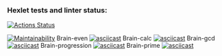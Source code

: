 ### Hexlet tests and linter status:
[![Actions Status](https://github.com/Gamabyta24/python-project-49/actions/workflows/hexlet-check.yml/badge.svg)](https://github.com/Gamabyta24/python-project-49/actions)

[![Maintainability](https://api.codeclimate.com/v1/badges/b0d62e5024f10bc85e42/maintainability)](https://codeclimate.com/github/Gamabyta24/python-project-49/maintainability)
Brain-even
[![asciicast](https://asciinema.org/a/SBSaIghLp1ctMN7xAMOoWPR3T.svg)](https://asciinema.org/a/SBSaIghLp1ctMN7xAMOoWPR3T)
Brain-calc
[![asciicast](https://asciinema.org/a/xpNHqtweHfKoHAsNLanINIsv8.svg)](https://asciinema.org/a/xpNHqtweHfKoHAsNLanINIsv8)
Brain-gcd
[![asciicast](https://asciinema.org/a/jBCmO9wmETDBIL7tYIUB2BiCy.svg)](https://asciinema.org/a/jBCmO9wmETDBIL7tYIUB2BiCy)
Brain-progression
[![asciicast](https://asciinema.org/a/I6yb5hiuvYD26gamhkgDuNATf.svg)](https://asciinema.org/a/I6yb5hiuvYD26gamhkgDuNATf)
Brain-prime
[![asciicast](https://asciinema.org/a/0odq0NvsIPILR1u4TVHvTv4WI.svg)](https://asciinema.org/a/0odq0NvsIPILR1u4TVHvTv4WI)